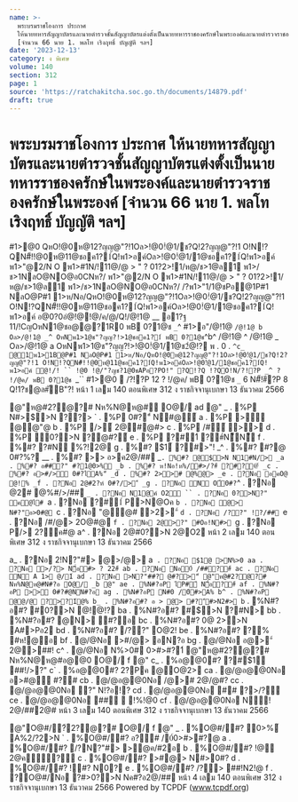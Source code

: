 ```yaml
---
name: >-
  พระบรมราชโองการ ประกาศ
  ให้นายทหารสัญญาบัตรและนายตำรวจชั้นสัญญาบัตรแต่งตั้งเป็นนายทหารราชองครักษ์ในพระองค์และนายตำรวจราชองครักษ์ในพระองค์
  [จำนวน 66 นาย 1. พลโท เริงฤทธิ์ บัญญัติ ฯลฯ]
date: '2023-12-13'
category: ง พิเศษ
volume: 140
section: 312
page: 1
source: 'https://ratchakitcha.soc.go.th/documents/14879.pdf'
draft: true
---
```


# พระบรมราชโองการ ประกาศ ให้นายทหารสัญญาบัตรและนายตำรวจชั้นสัญญาบัตรแต่งตั้งเป็นนายทหารราชองครักษ์ในพระองค์และนายตำรวจราชองครักษ์ในพระองค์ [จำนวน 66 นาย 1. พลโท เริงฤทธิ์ บัญญัติ ฯลฯ]

#1>@0 QหO!@0ห@12?ญญ@"?!1Oล>!@0!ํ@1/ช?Q!2?ญญ@"?!1 O!N!?QN#็!!@0ห@11@ชอค1?1์Q!พ1>อค์Oล>!@0!ํ@1/1@ชอค1?1์Q!พ1>อค์ พ1>"@2/N O พ1>#1N/!11@/@ > " ? 01?2>!1/ห@/ช>1@ล1 พ1>/ช>1NลO@NO@อ0CNห?/ พ1>"@2/N O พ1>#1N/!11@/@ > " ? 01?2>!1/ห@/ช>1@ล1 พ1>/ช>1NลO@NO@อ0CNห?/ /?พ1>"1/1@ชPอ@1P#1 NลO@P#1 1>ห/Nอ/QหO!@0ห@12?ญญ@"?!1Oล>!@0!ํ@1/ช?Q!2?ญญ@"?!1 O!N!?QN#็!!@0ห@11@ชอค1?1์Q!พ1>อค์Oล>!@0!ํ@1/1@ชอค1?1์Q!พ1>อค์ อ@0?0อํ@!@!@/ค/@/Q!/@!1@ __ อ1?ฐ 11/!CญOหN1@ชอ@@?1R0 พB 0?1@ช `_`^ #1>อ"/@!1@ ` /@!1@ b Oล>/@!1@ _^ OหNพ1>1@ช"?ญญ?!>1@ชอค1?1์ พB 0?1@ช `^b^ /@!1@ ^ /@!1@ _ Oล>/@!1@ a OหNพ1>1@ช"?ญญ?!>!@0!ํ@1/1@ช2ํ@!? พ . 0 . `^c_ @1พ1>1B@P#1 NลO@P#1 1>ห/Nอ/QหO!@0ห@12?ญญ@"?!1Oล>!@0!ํ@1/ช?Q!2?ญญ@"?!1 O!N!?QN#็!!@0ห@11@ชอค1?1์Q!พ1>อค์Oล>!@0!ํ@1/1@ชอค1?1์Q!พ1>อค์ ํ@!/! `` !@0 !@/"?ญช?1@0ชAPอ?PO!" ?Q!?Q !?QO!N/?!?P _^ ? !/@ค/ พB 0?1@ช `_`` #1>@0  /?!?P 12 ? !/@ค/ พB 0?1@ช `_` 6 N#็!#ี?P 8 Q!1?ช@ล#ัB"?! หน้า 1 เลม 140 ตอนพิเศษ 312 ง ราชกิจจานุเบกษา 13 ธันวาคม 2566

@"ห@#2?@?# Nห%N@ห@# O@/ ad @" _ . %P N#>$>N ??> ` . %P 0#?"์ N#@์ a . %P > @@"@ b . %P />์ 2@#@#> c . %P /#์ >> d . %P 0?>N ?@#?์ e . %P ?#1์ ?#์N็N็ f . %#? ?#N %?!2@ g . %#? $1์ ?#>"! _^ . %#? #?@ 0#?%? __ . %#? >> อ>ค2@/## _` . %#? @$>N N1#N/> _a . %#? อ##?" #?1@0>%์ _b . %#? ห!Nอ!ห%/#>/?#์ ?#?@์ _c . %#? อ>#/>์ 0#?ไA%"์ _d . %#? 2>># @%@> _e . ?Nอ อคO@ @!% _f . ?Nอ 2@#2?ห์ 0#?/>"์ _g . ?Nอ N O้0#? `^ . ?Nอ @2# @%#/>/## `_ . ?Nอ N1@ค์ O2 `` . ?Nอ 0?>N?" ค@ไ# `a . ?Nอ ?#1์ P>N@Oค `b . ?Nอ @> N#?"อ>0#@ `c . ?Nอ "@@# >2>"์ `d . ?Nอ /??" !?/## `e . ?Nอ /#/@> 2O@#@ `f . ?Nอ 2@>?" #Oอ!N#> `g . ?Nอ P/> 2?ค#@ a^ . ?Nอ 2@#0?>N 2@O2 หน้า 2 เลม 140 ตอนพิเศษ 312 ง ราชกิจจานุเบกษา 13 ธันวาคม 2566

a_ . ?Nอ 2!N?"#> @>/@> a` . ?Nอ $1@ >N%>0 aa . ?Nอ >/?> Nื่อ#> ? 22#์ ab . ?Nอ Nอ0์ /##?#์ ac . ?Nอ N A 1> @/1์ ad . ?Nอ >N?"##? @#?>"์ @"ห@#2?@?# Nห%N@ห@#N#?อ O@/ _b @" ae . %N#?อP ไP#์ Nื่อ?#์ af . %N#?อP >> 0#?#@NN#?อ ag . %N#?อP N#0 /0์#>A% b^ . %N#?อP @@/@ ?>?1์@% b_ . %N#?อ#? อ > @> #?"์#>N2#> b` . %N#?อ#? #0?>N @!@!? ba . %N#?อ#? #$>N ?#N> bb . %N#?อ#? @N> #?อ bc . %N#?อ#? 0@ 2>>N A#>Pอ2 bd . %N#?อ#? /??" O@2! be . %N#?อ#? ?% #ห!@อ bf . @/@Nอ >#/@> อN?อ bg . @/@Nอ อ@>"์ 2@>##! c^ . @/@Nอ N%>0# 0>#>#?1์ @"ห@#2?@?# Nห%N@ห@#อ@@0 O@/ f @" c_ . %อ@@0#? ?#$1์ ##!/>?" c` . %อ@@0#? 2?Pค @O@2> ca . @/@อ@@0Nอ อ>#@์ #?# cb . @/@อ@@0Nอ /@># 2@/@#? cc . @/@อ@@0Nอ ?" N!?อ!? cd . @/@อ@@0Nอ ## ?>/?์ ce . @/@อ@@0Nอ ##  !%!@0 cf . @/@อ@@0Nอ N! 2@/##2@# หน้า 3 เลม 140 ตอนพิเศษ 312 ง ราชกิจจานุเบกษา 13 ธันวาคม 2566

@"O@#/?้2?@?# O@/ f @" _ . %O@#/#? 0>%์ A%2/?2>N ` . %O@#/#? อ?# /0์0>#>#?@ a . %O@#/#? /?N?"#> >@ค/#2อ b . %O@#/#? !@ 2@ค์?์ c . %O@#/#? >#@> N#>0#? d . %O@#/#? !#? N0? e . %O@#/#? /?> ##!N2!@ f . ?O@#/Nอ ?#>0?>N Nค#?อ2@/## หน้า 4 เลม 140 ตอนพิเศษ 312 ง ราชกิจจานุเบกษา 13 ธันวาคม 2566 Powered by TCPDF (www.tcpdf.org)
